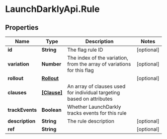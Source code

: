 # LaunchDarklyApi.Rule

## Properties

Name | Type | Description | Notes
------------ | ------------- | ------------- | -------------
**id** | **String** | The flag rule ID | [optional] 
**variation** | **Number** | The index of the variation, from the array of variations for this flag | [optional] 
**rollout** | [**Rollout**](Rollout.md) |  | [optional] 
**clauses** | [**[Clause]**](Clause.md) | An array of clauses used for individual targeting based on attributes | 
**trackEvents** | **Boolean** | Whether LaunchDarkly tracks events for this rule | 
**description** | **String** | The rule description | [optional] 
**ref** | **String** |  | [optional] 



